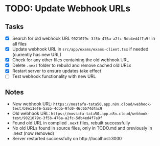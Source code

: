 # TODO: Update Webhook URLs

## Tasks

- [x] Search for old webhook URL `9021079c-3f5b-476a-a2fc-5db4ed4f7a9f` in all files
- [x] Update webhook URL in `src/app/exams/exams-client.tsx` if needed (currently has new URL)
- [x] Check for any other files containing the old webhook URL
- [x] Delete `.next` folder to rebuild and remove cached old URLs
- [x] Restart server to ensure updates take effect
- [ ] Test webhook functionality with new URL

## Notes

- New webhook URL: `https://mostafa-tata50.app.n8n.cloud/webhook-test/b9e11ef6-5a5b-4cbb-9fd0-46c6574d4ac9`
- Old webhook URL: `https://mostafa-tata50.app.n8n.cloud/webhook-test/9021079c-3f5b-476a-a2fc-5db4ed4f7a9f`
- Found old URL in compiled `.next` files, rebuilt successfully
- No old URLs found in source files, only in TODO.md and previously in .next (now removed)
- Server restarted successfully on http://localhost:3000
